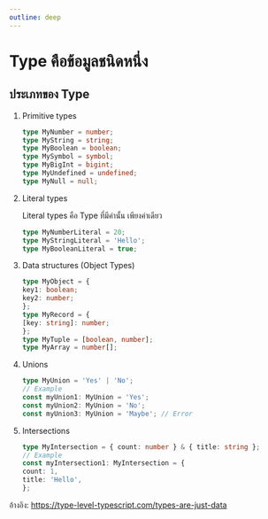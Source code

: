 ```yaml
---
outline: deep
---
```


# Type คือข้อมูลชนิดหนึ่ง

## ประเภทของ Type

1. Primitive types

    ```ts
    type MyNumber = number;
    type MyString = string;
    type MyBoolean = boolean;
    type MySymbol = symbol;
    type MyBigInt = bigint;
    type MyUndefined = undefined;
    type MyNull = null;
    ```

2. Literal types

    Literal types คือ Type ที่มีค่านั้น เพียงค่าเดียว

    ```ts
    type MyNumberLiteral = 20;
    type MyStringLiteral = 'Hello';
    type MyBooleanLiteral = true;
    ```

3. Data structures (Object Types)

    ```ts
    type MyObject = {
    key1: boolean;
    key2: number;
    };
    type MyRecord = {
    [key: string]: number;
    };
    type MyTuple = [boolean, number];
    type MyArray = number[];
    ```

4. Unions

    ```ts
    type MyUnion = 'Yes' | 'No';
    // Example
    const myUnion1: MyUnion = 'Yes';
    const myUnion2: MyUnion = 'No';
    const myUnion3: MyUnion = 'Maybe'; // Error
    ```

5. Intersections

    ```ts
    type MyIntersection = { count: number } & { title: string };
    // Example
    const myIntersection1: MyIntersection = {
    count: 1,
    title: 'Hello',
    };
    ```


อ้างอิง: https://type-level-typescript.com/types-are-just-data